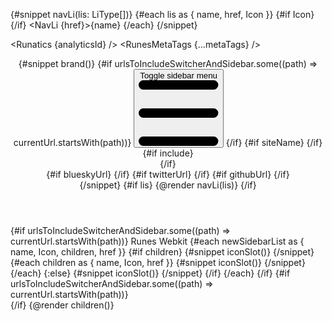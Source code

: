<script lang="ts">
	import '../app.css';
	import { sineIn } from 'svelte/easing';
	import type { Component } from 'svelte';
	import { page } from '$app/state';
	import { newSidebarList } from './utils/helper.ts';
	import {
		Footer,
		OnThisPage,
		extract,
		removeHyphensAndCapitalize,
		DotsHorizontalOutline,
		GithubSolid,
		random_tailwind_color,
		XSolid,
		Bluesky
	} from '$lib';
	import {
		Navbar,
		NavLi,
		NavBrand,
		NavUl,
		uiHelpers,
		Darkmode,
		Dropdown,
		DropdownUl,
		DropdownLi,
		Sidebar,
		SidebarGroup,
		SidebarDropdownWrapper,
		SidebarItem,
		CloseButton,
		SidebarBrand
	} from 'flowbite-svelte';
	import { RunesMetaTags, deepMerge } from 'runes-meta-tags';
	import { Runatics } from 'runatics';
	import DynamicCodeBlockStyle from './utils/DynamicCodeBlockStyle.svelte';

	let activeUrl = $state(page.url.pathname);
	$effect(() => {
		activeUrl = page.url.pathname;
	});

	type LiType = {
		name: string;
		href: string;
		Icon?: Component;
	};
	let { children, data } = $props();
	const analyticsId = data.ANALYTICS_ID;
	// metaTags
	let metaTags = $state(
		page.data.pageMetaTags
			? deepMerge(page.data.layoutMetaTags, page.data.pageMetaTags)
			: data.layoutMetaTags
	);
	// sidebar
	const sidebarUi = uiHelpers();
	let isOpen = $state(false);
	const closeSidebar = sidebarUi.close;

	let currentUrl = $state(page.url.pathname);
	const hasPath = (key: string) => currentUrl.includes(key);

	const lis: LiType[] = [
		{ name: 'Guide', href: '/guide/svelte-4/getting-started' },
		{ name: '3-Tabs', href: '/three-tabs' },
		{ name: '3-Tabs-tailwind', href: '/three-tabs-sizebytailwind' },
		{ name: 'No-tabs', href: '/no-tabs' },
		{ name: 'How to use', href: '/how-to-use' },
		{ name: 'Quick start', href: '/quick-start' }
	];
	const brand = {
		name: 'codewithshin.com',
		href: 'https://codewithshin.com'
	};
	const urlsToIncludeSwitcherAndSidebar = ['/guide/', '/guide2/', '/how-to-use', '/quick-start'];
	/*eslint no-undef: "off"*/
	const siteName = removeHyphensAndCapitalize(__NAME__);
	const githubUrl = `https://github.com/shinokada/${__NAME__}`;
	const twitterUrl = 'https://twitter.com/shinokada';
	const blueskyUrl = 'https://bsky.app/profile/codewithshin.com';

	// nav
	let nav = uiHelpers();
	let navStatus = $state(false);
	let toggleNav = nav.toggle;
	let closeNav = nav.close;
	let headerCls =
		'sticky top-0 z-40 mx-auto w-full flex-none border-b border-gray-200 bg-gray-100 dark:border-gray-600 dark:bg-sky-950';
	let navClass =
		'w-full divide-gray-200 border-gray-200 bg-gray-50 dark_bg_theme text-gray-500 dark:divide-gray-700 dark:border-gray-700 dark:transparent dark:text-gray-400 sm:px-4';
	let divClass = 'ml-auto w-full';
	let ulclass = 'dark:lg:bg-transparent lg:space-x-4';
	function isIncluded(url: string, allowedUrls: string[]): boolean {
		return allowedUrls.some((allowedUrl) => {
			// For home page '/', do exact matching
			if (allowedUrl === '/') {
				return url === '/' || url === '';
			}
			// For other URLs, continue using startsWith
			return url.startsWith(allowedUrl);
		});
	}
	let urlsToIncludeSwitcher = ['/guide', '/guide2', '/how-to-use', '/quick-start'];
	let include = $derived(isIncluded(currentUrl, urlsToIncludeSwitcher));
	// dropdown
	let dropdown = uiHelpers();
	let dropdownStatus = $state(false);
	let closeDropdown = dropdown.close;
	let dropdownTransitionParams = {
		y: 0,
		duration: 200,
		easing: sineIn
	};

	$effect(() => {
		navStatus = nav.isOpen;
		dropdownStatus = dropdown.isOpen;
		currentUrl = page.url.pathname;
		metaTags = page.data.pageMetaTags
			? deepMerge(page.data.layoutMetaTags, page.data.pageMetaTags)
			: data.layoutMetaTags;
		isOpen = sidebarUi.isOpen;
	});
</script>

{#snippet navLi(lis: LiType[])}
{#each lis as { name, href, Icon }}
{#if Icon}
<Icon class="mb-3 h-8 w-8 {random_tailwind_color()}"></Icon>
{/if}
<NavLi {href}>{name}</NavLi>
{/each}
{/snippet}

<Runatics {analyticsId} />
<RunesMetaTags {...metaTags} />

<header class={headerCls}>
	<Navbar {navClass} {toggleNav} {closeNav} {navStatus} breakPoint="lg" fluid div2Class={divClass}>
		{#snippet brand()}
			{#if urlsToIncludeSwitcherAndSidebar.some((path) => currentUrl.startsWith(path))}
				<button
					onclick={sidebarUi.toggle}
					type="button"
					class="z-100 mt-1 mr-4 lg:hidden"
					aria-controls="navbar-default"
				>
					<span class="sr-only">Toggle sidebar menu</span>
					<svg
						class="h-5 w-5"
						aria-hidden="true"
						xmlns="http://www.w3.org/2000/svg"
						fill="none"
						viewBox="0 0 17 14"
					>
						<path
							stroke="currentColor"
							stroke-linecap="round"
							stroke-linejoin="round"
							stroke-width="2"
							d="M1 1h15M1 7h15M1 13h15"
						/>
					</svg>
				</button>
			{/if}
			{#if siteName}
				<NavBrand
					{siteName}
					spanClass="self-center whitespace-nowrap text-2xl font-semibold text-primary-900 dark:text-primary-500"
				/>
			{/if}
			<div class="ml-auto flex items-center lg:order-1">
				{#if include}
					<div class="hidden sm:block">
						<DynamicCodeBlockStyle />
					</div>
				{/if}
				<DotsHorizontalOutline
					onclick={dropdown.toggle}
					class="mr-4 ml-6 dark:text-white"
					size="lg"
				/>
				<Darkmode class="m-0 p-2" />
				<div class="relative">
					<Dropdown
						{dropdownStatus}
						{closeDropdown}
						params={dropdownTransitionParams}
						class="absolute top-2 -left-[90px] w-12 p-1.5"
					>
						<DropdownUl class="py-0">
							{#if blueskyUrl}
								<DropdownLi href={blueskyUrl} target="_blank" aClass="p-0.5 m-0">
									<Bluesky size="30" />
								</DropdownLi>
							{/if}
							{#if twitterUrl}
								<DropdownLi href={twitterUrl} target="_blank" aClass="p-2 m-0"
									><XSolid /></DropdownLi
								>
							{/if}
							{#if githubUrl}
								<DropdownLi href={githubUrl} target="_blank" aClass="p-2 m-0">
									<GithubSolid />
								</DropdownLi>
							{/if}
						</DropdownUl>
					</Dropdown>
				</div>
			</div>
		{/snippet}
		{#if lis}
			<NavUl {activeUrl} class={ulclass}>
				{@render navLi(lis)}
			</NavUl>
		{/if}
	</Navbar>
</header>

<div class="lg:flex">
	{#if urlsToIncludeSwitcherAndSidebar.some((path) => currentUrl.startsWith(path))}
		<Sidebar
			{activeUrl}
			{isOpen}
			{closeSidebar}
			breakpoint="lg"
			activeClass="flex items-center p-1 text-base font-normal text-white dark:hover:text-white hover:text-gray-900 bg-primary-700 dark:bg-primary-700 rounded-lg dark:text-white hover:bg-gray-200 dark:hover:bg-gray-700"
			nonActiveClass="p-1 hover:bg-gray-200"
			divClass="dark_bg_theme bg-gray-50"
			class="dark_bg_theme h-screen border-r border-gray-50 lg:top-[58px] dark:border-gray-700"
		>
			<CloseButton
				onclick={closeSidebar}
				color="gray"
				class="absolute top-3 right-1 p-2 lg:hidden"
			/>
			<SidebarGroup>
				<SidebarBrand>
					<span class="self-center text-lg font-semibold whitespace-nowrap dark:text-white"
						>Runes Webkit</span
					>
				</SidebarBrand>
				{#each newSidebarList as { name, Icon, children, href }}
					{#if children}
						<SidebarDropdownWrapper
							label={name}
							isOpen={hasPath('components')}
							svgClass="me-4"
							btnClass="p-1"
						>
							{#snippet iconSlot()}
								<Icon />
							{/snippet}
							{#each children as { name, Icon, href }}
								<SidebarItem label={name} onclick={closeSidebar} {href} aClass="ml-4">
									{#snippet iconSlot()}
										<Icon />
									{/snippet}
								</SidebarItem>
							{/each}
						</SidebarDropdownWrapper>
					{:else}
						<SidebarItem label={name} onclick={closeSidebar} {href}>
							{#snippet iconSlot()}
								<Icon />
							{/snippet}
						</SidebarItem>
					{/if}
				{/each}
			</SidebarGroup>
		</Sidebar>
	{/if}
	{#if urlsToIncludeSwitcherAndSidebar.some((path) => currentUrl.startsWith(path))}
		<div class="relative">
			<OnThisPage {extract} headingSelector="#mainContent > :where(h2, h3)" />
		</div>
	{/if}
	{@render children()}
</div>
<Footer {brand} {lis} />
